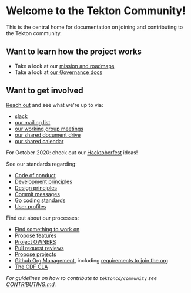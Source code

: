 # Welcome to the Tekton Community!

This is the central home for documentation on joining and contributing to the Tekton community.

## Want to learn how the project works

* Take a look at our [mission and roadmaps](roadmap.md)
* Take a look at [our Governance docs](governance.md)

## Want to get involved

[Reach out](contact.md) and see what we're up to via:

* [slack](contact.md#slack)
* [our mailing list](contact.md#mailing-list)
* [our working group meetings](working-groups.md)
* [our shared document drive](contact.md#shared-drive)
* [our shared calendar](contact.md#calendar)

For October 2020: check out our [Hacktoberfest](./hacktoberfest-2020.md) ideas!

See our standards regarding:

* [Code of conduct](code-of-conduct.md)
* [Development principles](standards.md#principles)
* [Design principles](design-principles.md)
* [Commit messages](standards.md#commit-messages)
* [Go coding standards](standards.md#go)
* [User profiles](user-profiles.md)

Find out about our processes:

* [Find something to work on](process.md#finding-something-to-work-on)
* [Propose features](process.md#proposing-features)
* [Project OWNERS](process.md#OWNERS)
* [Pull request reviews](process.md#reviews)
* [Propose projects](process.md#proposing-projects)
* [Github Org Management](org/README.md), including [requirements to join the org](org/README.md#requirements)
* [The CDF CLA](process.md#cla)

_For guidelines on how to contribute to `tektoncd/community` see [CONTRIBUTING.md](CONTRIBUTING.md)._
